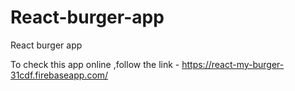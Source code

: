 # React-burger-app
React burger app

To check this app online ,follow the link - https://react-my-burger-31cdf.firebaseapp.com/
